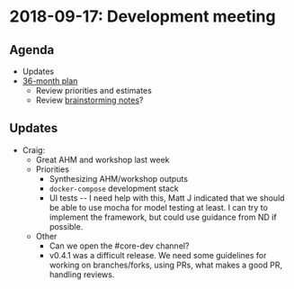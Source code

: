 2018-09-17: Development meeting
===============================

Agenda
------
* Updates
* [36-month plan](https://app.smartsheet.com/b/home?lx=VV9csC_cAAubmY1aVS2KnQ)
  *  Review priorities and estimates
  *  Review [brainstorming notes](https://docs.google.com/document/d/15SJdnKJtBXEgk6Yu02Oz22jUPROlNLfwkyvX-qM48J4/edit)?

Updates
-------
* Craig:
  * Great AHM and workshop last week
  * Priorities
    * Synthesizing AHM/workshop outputs 
    * `docker-compose` development stack
    * UI tests -- I need help with this, Matt J indicated that we should be able to use mocha for model testing at least. I can try to implement the framework, but could use guidance from ND if possible.
  * Other
    *  Can we open the #core-dev channel?
    *  v0.4.1 was a difficult release. We need some guidelines for working on branches/forks, using PRs, what makes a good PR, handling reviews.  
